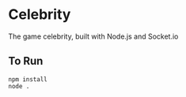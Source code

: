 # Celebrity

The game celebrity, built with Node.js and Socket.io

## To Run
    npm install
    node .
